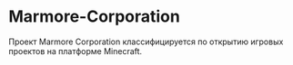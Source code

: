 # Marmore-Corporation
Проект Marmore Corporation классифицируется по открытию игровых проектов на платформе Minecraft.
